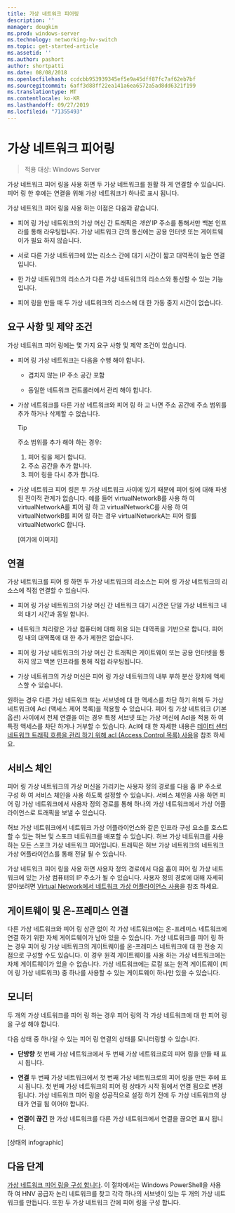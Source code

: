 ```yaml
---
title: 가상 네트워크 피어링
description: ''
manager: dougkim
ms.prod: windows-server
ms.technology: networking-hv-switch
ms.topic: get-started-article
ms.assetid: ''
ms.author: pashort
author: shortpatti
ms.date: 08/08/2018
ms.openlocfilehash: ccdcbb953939345ef5e9a45dff87fc7af62eb7bf
ms.sourcegitcommit: 6aff3d88ff22ea141a6ea6572a5ad8dd6321f199
ms.translationtype: MT
ms.contentlocale: ko-KR
ms.lasthandoff: 09/27/2019
ms.locfileid: "71355493"
---
```

# <a name="virtual-network-peering"></a>가상 네트워크 피어링

>적용 대상: Windows Server

가상 네트워크 피어 링을 사용 하면 두 가상 네트워크를 원활 하 게 연결할 수 있습니다. 피어 링 한 후에는 연결을 위해 가상 네트워크가 하나로 표시 됩니다. 

가상 네트워크 피어 링을 사용 하는 이점은 다음과 같습니다.

-   피어 링 가상 네트워크의 가상 머신 간 트래픽은 *개인* IP 주소를 통해서만 백본 인프라를 통해 라우팅됩니다. 가상 네트워크 간의 통신에는 공용 인터넷 또는 게이트웨이가 필요 하지 않습니다.

-   서로 다른 가상 네트워크에 있는 리소스 간에 대기 시간이 짧고 대역폭이 높은 연결입니다.

-   한 가상 네트워크의 리소스가 다른 가상 네트워크의 리소스와 통신할 수 있는 기능입니다.

-   피어 링을 만들 때 두 가상 네트워크의 리소스에 대 한 가동 중지 시간이 없습니다.

## <a name="requirements-and-constraints"></a>요구 사항 및 제약 조건

가상 네트워크 피어 링에는 몇 가지 요구 사항 및 제약 조건이 있습니다.

- 피어 링 가상 네트워크는 다음을 수행 해야 합니다.

  -   겹치지 않는 IP 주소 공간 포함

  -   동일한 네트워크 컨트롤러에서 관리 해야 합니다.

- 가상 네트워크를 다른 가상 네트워크와 피어 링 하 고 나면 주소 공간에 주소 범위를 추가 하거나 삭제할 수 없습니다.

  >[!TIP]
  >주소 범위를 추가 해야 하는 경우:<ol><li>피어 링을 제거 합니다.</li><li>주소 공간을 추가 합니다.</li><li>피어 링을 다시 추가 합니다.</li></ol>

- 가상 네트워크 피어 링은 두 가상 네트워크 사이에 있기 때문에 피어 링에 대해 파생 된 전이적 관계가 없습니다. 예를 들어 virtualNetworkB를 사용 하 여 virtualNetworkA를 피어 링 하 고 virtualNetworkC를 사용 하 여 virtualNetworkB를 피어 링 하는 경우 virtualNetworkA는 피어 링를 virtualNetworkC 합니다.

  [여기에 이미지]

## <a name="connectivity"></a>연결

가상 네트워크를 피어 링 하면 두 가상 네트워크의 리소스는 피어 링 가상 네트워크의 리소스에 직접 연결할 수 있습니다.

-   피어 링 가상 네트워크의 가상 머신 간 네트워크 대기 시간은 단일 가상 네트워크 내의 대기 시간과 동일 합니다.

-   네트워크 처리량은 가상 컴퓨터에 대해 허용 되는 대역폭을 기반으로 합니다. 피어 링 내의 대역폭에 대 한 추가 제한은 없습니다.

-   피어 링 가상 네트워크의 가상 머신 간 트래픽은 게이트웨이 또는 공용 인터넷을 통하지 않고 백본 인프라를 통해 직접 라우팅됩니다.

-   가상 네트워크의 가상 머신은 피어 링 가상 네트워크의 내부 부하 분산 장치에 액세스할 수 있습니다.

원하는 경우 다른 가상 네트워크 또는 서브넷에 대 한 액세스를 차단 하기 위해 두 가상 네트워크에 Acl (액세스 제어 목록)을 적용할 수 있습니다. 피어 링 가상 네트워크 (기본 옵션) 사이에서 전체 연결을 여는 경우 특정 서브넷 또는 가상 머신에 Acl을 적용 하 여 특정 액세스를 차단 하거나 거부할 수 있습니다. Acl에 대 한 자세한 내용은 [데이터 센터 네트워크 트래픽 흐름을 관리 하기 위해 acl (Access Control 목록) 사용](https://docs.microsoft.com/windows-server/networking/sdn/manage/use-acls-for-traffic-flow)을 참조 하세요.

## <a name="service-chaining"></a>서비스 체인

피어 링 가상 네트워크의 가상 머신을 가리키는 사용자 정의 경로를 다음 홉 IP 주소로 구성 하 여 서비스 체인을 사용 하도록 설정할 수 있습니다. 서비스 체인을 사용 하면 피어 링 가상 네트워크에서 사용자 정의 경로를 통해 하나의 가상 네트워크에서 가상 어플라이언스로 트래픽을 보낼 수 있습니다.

허브 가상 네트워크에서 네트워크 가상 어플라이언스와 같은 인프라 구성 요소를 호스트할 수 있는 허브 및 스포크 네트워크를 배포할 수 있습니다. 허브 가상 네트워크를 사용 하는 모든 스포크 가상 네트워크 피어입니다. 트래픽은 허브 가상 네트워크의 네트워크 가상 어플라이언스를 통해 전달 될 수 있습니다.

가상 네트워크 피어 링을 사용 하면 사용자 정의 경로에서 다음 홉이 피어 링 가상 네트워크에 있는 가상 컴퓨터의 IP 주소가 될 수 있습니다. 사용자 정의 경로에 대해 자세히 알아보려면 [Virtual Network에서 네트워크 가상 어플라이언스 사용](https://docs.microsoft.com/windows-server/networking/sdn/manage/use-network-virtual-appliances-on-a-vn)을 참조 하세요.

## <a name="gateways-and-on-premises-connectivity"></a>게이트웨이 및 온-프레미스 연결

다른 가상 네트워크와 피어 링 상관 없이 각 가상 네트워크에는 온-프레미스 네트워크에 연결 하기 위한 자체 게이트웨이가 남아 있을 수 있습니다. 가상 네트워크를 피어 링 하는 경우 피어 링 가상 네트워크의 게이트웨이를 온-프레미스 네트워크에 대 한 전송 지점으로 구성할 수도 있습니다. 이 경우 원격 게이트웨이를 사용 하는 가상 네트워크에는 자체 게이트웨이가 있을 수 없습니다. 가상 네트워크에는 로컬 또는 원격 게이트웨이 (피어 링 가상 네트워크) 중 하나를 사용할 수 있는 게이트웨이 하나만 있을 수 있습니다.

## <a name="monitor"></a>모니터

두 개의 가상 네트워크를 피어 링 하는 경우 피어 링의 각 가상 네트워크에 대 한 피어 링을 구성 해야 합니다.

다음 상태 중 하나일 수 있는 피어 링 연결의 상태를 모니터링할 수 있습니다.

-   **단방향** 첫 번째 가상 네트워크에서 두 번째 가상 네트워크로의 피어 링을 만들 때 표시 됩니다.

-   **연결** 두 번째 가상 네트워크에서 첫 번째 가상 네트워크로의 피어 링을 만든 후에 표시 됩니다. 첫 번째 가상 네트워크의 피어 링 상태가 시작 됨에서 연결 됨으로 변경 됩니다. 가상 네트워크 피어 링을 성공적으로 설정 하기 전에 두 가상 네트워크의 상태가 연결 됨 이어야 합니다.

-   **연결이 끊긴** 한 가상 네트워크를 다른 가상 네트워크에서 연결을 끊으면 표시 됩니다.

[상태의 infographic]

## <a name="next-steps"></a>다음 단계
[가상 네트워크 피어 링을 구성 합니다](sdn-configure-vnet-peering.md). 이 절차에서는 Windows PowerShell을 사용 하 여 HNV 공급자 논리 네트워크를 찾고 각각 하나의 서브넷이 있는 두 개의 가상 네트워크를 만듭니다. 또한 두 가상 네트워크 간에 피어 링을 구성 합니다.

